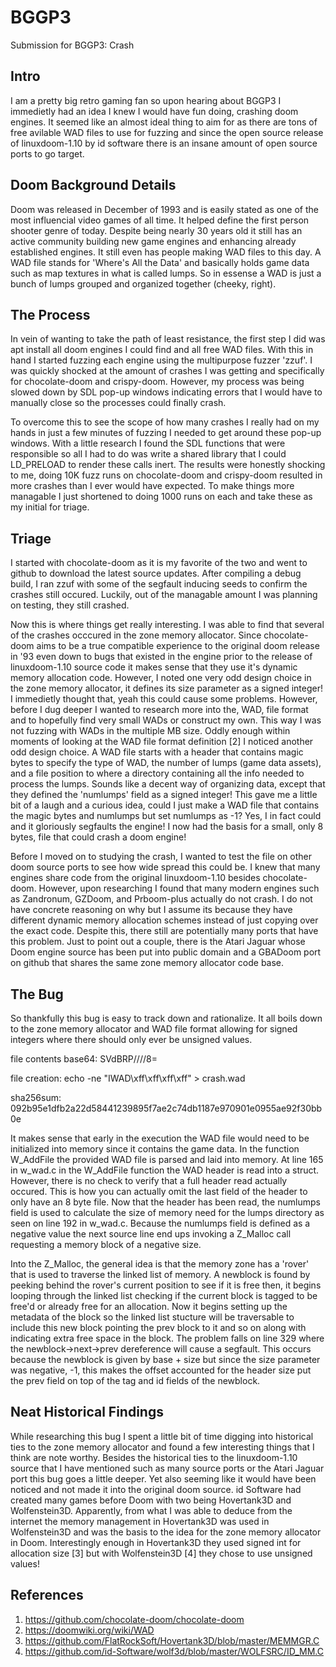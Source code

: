 # BGGP3
Submission for BGGP3: Crash
## Intro
  I am a pretty big retro gaming fan so upon hearing about BGGP3 I immedietly had an idea I knew I would have fun doing,
  crashing doom engines. It seemed like an almost ideal thing to aim for as there are tons of free avilable WAD files to
  use for fuzzing and since the open source release of linuxdoom-1.10 by id software there is an insane amount of open
  source ports to go target.
  
## Doom Background Details
  Doom was released in December of 1993 and is easily stated as one of the most influencial video games of all time.
  It helped define the first person shooter genre of today. Despite being nearly 30 years old it still has an active
  community building new game engines and enhancing already established engines. It still even has people making WAD
  files to this day. A WAD file stands for 'Where's All the Data' and basically holds game data such as map textures
  in what is called lumps. So in essense a WAD is just a bunch of lumps grouped and organized together (cheeky, right).
  
## The Process
  In vein of wanting to take the path of least resistance, the first step I did was apt install all doom engines I could
  find and all free WAD files. With this in hand I started fuzzing each engine using the multipurpose fuzzer 'zzuf'. I
  was quickly shocked at the amount of crashes I was getting and specifically for chocolate-doom and crispy-doom. However,
  my process was being slowed down by SDL pop-up windows indicating errors that I would have to manually close so the
  processes could finally crash.
  
  To overcome this to see the scope of how many crashes I really had on my hands in just a few minutes of fuzzing
  I needed to get around these pop-up windows. With a little research I found the SDL functions that were responsible
  so all I had to do was write a shared library that I could LD_PRELOAD to render these calls inert. The results were
  honestly shocking to me, doing 10K fuzz runs on chocolate-doom and crispy-doom resulted in more crashes than I ever
  would have expected. To make things more managable I just shortened to doing 1000 runs on each and take these as my
  initial for triage.
  
## Triage
  I started with chocolate-doom as it is my favorite of the two and went to github to download the latest source updates.
  After compiling a debug build, I ran zzuf with some of the segfault inducing seeds to confirm the crashes still
  occured. Luckily, out of the managable amount I was planning on testing, they still crashed. 
  
  Now this is where things get really interesting. I was able to find that several of the crashes occcured in the
  zone memory allocator. Since chocolate-doom aims to be a true compatible experience to the original doom release
  in '93 even down to bugs that existed in the engine prior to the release of linuxdoom-1.10 source code it makes
  sense that they use it's dynamic memory allocation code. However, I noted one very odd design choice in the zone
  memory allocator, it defines its size parameter as a signed integer! I immedietly thought that, yeah this could
  cause some problems. However, before I dug deeper I wanted to research more into the, WAD, file format and to
  hopefully find very small WADs or construct my own. This way I was not fuzzing with WADs in the multiple MB size.
  Oddly enough within moments of looking at the WAD file format definition [2] I noticed another odd design choice.
  A WAD file starts with a header that contains magic bytes to specify the type of WAD, the number of lumps (game
  data assets), and a file position to where a directory containing all the info needed to process the lumps.
  Sounds like a decent way of organizing data, except that they defined the 'numlumps' field as a signed integer!
  This gave me a little bit of a laugh and a curious idea, could I just make a WAD file that contains the magic bytes
  and numlumps but set numlumps as -1? Yes, I in fact could and it gloriously segfaults the engine! I now had the
  basis for a small, only 8 bytes, file that could crash a doom engine!
  
  Before I moved on to studying the crash, I wanted to test the file on other doom source ports to see how wide
  spread this could be. I knew that many engines share code from the original linuxdoom-1.10 besides chocolate-doom.
  However, upon researching I found that many modern engines such as Zandronum, GZDoom, and Prboom-plus actually
  do not crash. I do not have concrete reasoning on why but I assume its because they have different dynamic memory
  allocation schemes instead of just copying over the exact code. Despite this, there still are potentially many
  ports that have this problem. Just to point out a couple, there is the Atari Jaguar whose Doom engine source has
  been put into public domain and a GBADoom port on github that shares the same zone memory allocator code base.
  
## The Bug
  So thankfully this bug is easy to track down and rationalize. It all boils down to the zone memory allocator and 
  WAD file format allowing for signed integers where there should only ever be unsigned values.
  
  file contents base64: SVdBRP////8=
  
  file creation: echo -ne "IWAD\xff\xff\xff\xff" > crash.wad
  
  sha256sum: 092b95e1dfb2a22d58441239895f7ae2c74db1187e970901e0955ae92f30bb0e
  
  It makes sense that early in the execution the WAD file would need to be initialized into memory since it contains
  the game data. In the function W_AddFile the provided WAD file is parsed and laid into memory. At line 165 in
  w_wad.c in the W_AddFile function the WAD header is read into a struct. However, there is no check to verify that
  a full header read actually occured. This is how you can actually omit the last field of the header to only have
  an 8 byte file. Now that the header has been read, the numlumps field is used to calculate the size of memory
  need for the lumps directory as seen on line 192 in w_wad.c. Because the numlumps field is defined as a negative
  value the next source line end ups invoking a Z_Malloc call requesting a memory block of a negative size.
  
  Into the Z_Malloc, the general idea is that the memory zone has a 'rover' that is used to traverse the linked
  list of memory. A newblock is found by peeking behind the rover's current position to see if it is free then,
  it begins looping through the linked list checking if the current block is tagged to be free'd or already free
  for an allocation. Now it begins setting up the metadata of the block so the linked list stucture will be
  traversable to include this new block pointing the prev block to it and so on along with indicating extra free
  space in the block. The problem falls on line 329 where the newblock->next->prev dereference will cause a segfault.
  This occurs because the newblock is given by base + size but since the size parameter was negative, -1, this 
  makes the offset accounted for the header size put the prev field on top of the tag and id fields of the newblock.
  
## Neat Historical Findings
  While researching this bug I spent a little bit of time digging into historical ties to the zone memory
  allocator and found a few interesting things that I think are note worthy. Besides the historical ties to the
  linuxdoom-1.10 source that I have mentioned such as many source ports or the Atari Jaguar port this bug goes
  a little deeper. Yet also seeming like it would have been noticed and not made it into the original doom source.
  id Software had created many games before Doom with two being Hovertank3D and Wolfenstein3D. Apparently, from
  what I was able to deduce from the internet the memory management in Hovertank3D was used in Wolfenstein3D and
  was the basis to the idea for the zone memory allocator in Doom. Interestingly enough in Hovertank3D they used
  signed int for allocation size [3] but with Wolfenstein3D [4] they chose to use unsigned values!
  
## References
  1) https://github.com/chocolate-doom/chocolate-doom
  2) https://doomwiki.org/wiki/WAD
  3) https://github.com/FlatRockSoft/Hovertank3D/blob/master/MEMMGR.C
  4) https://github.com/id-Software/wolf3d/blob/master/WOLFSRC/ID_MM.C
  
